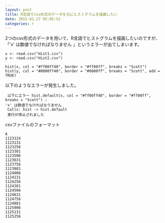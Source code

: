 ```yaml
---
layout: post
title: R言語でcsv形式のデータを元にヒストグラムを描画したい
date: 2015-01-27 05:05:52
categories: r
---
```

<p>2つのcsv形式のデータを用いて、R言語でヒストグラムを描画したいのですが、「'x' は数値でなければなりません 」というエラーが出てしまいます。</p>

<pre><code>x &lt;- read.csv("Hist1.csv")
y &lt;- read.csv("Hist2.csv")

hist(x, col = "#ff00ff40", border = "#ff00ff", breaks = "Scott")
hist(y, col = "#0000ff40", border = "#0000ff", breaks = "Scott", add = TRUE)
</code></pre>

<p>以下のようなエラーが発生しました。</p>

<pre><code> 以下にエラー hist.default(x, col = "#ff00ff40", border = "#ff00ff", breaks = "Scott") : 
'x' は数値でなければなりません 
 Calls: hist -&gt; hist.default
 実行が停止されました 
</code></pre>

<p>csvファイルのフォーマット</p>

<pre><code>A
1123124
1123131
1123256
1123381
1123506
1123631
1123756
1123881
1124006
1124131
1124256
1124381
1124506
1124631
1124756
1124881
1125006
1125131
1125256
</code></pre>
